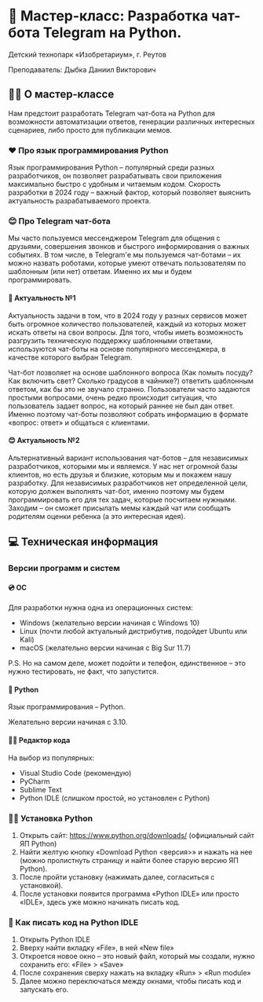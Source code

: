 # 🐍 Мастер-класс: Разработка чат-бота Telegram на Python.

Детский технопарк «Изобретариум», г. Реутов

Преподаватель: Дыбка Даниил Викторович

## 🧑‍💻 О мастер-классе

Нам предстоит разработать Telegram чат-бота на Python для возможности автоматизации ответов, генерации различных интересных сценариев, либо просто для публикации мемов.

### ❤️ Про язык программирования Python

Язык программирования Python – популярный среди разных разработчиков, он позволяет разрабатывать свои приложения максимально быстро с удобным и читаемым кодом. Скорость разработки в 2024 году – важный фактор, который позволяет выяснить актуальность разрабатываемого проекта.

### 😊 Про Telegram чат-бота

Мы часто пользуемся мессенджером Telegram для общения с друзьями, совершения звонков и быстрого информирования о важных событиях. В том числе, в Telegram'е мы пользуемся чат-ботами – их можно назвать роботами, которые умеют отвечать пользователям по шаблонным (или нет) ответам. Именно их мы и будем программировать.

#### 🤩 Актуальность №1

Актуальность задачи в том, что в 2024 году у разных сервисов может быть огромное количество пользователей, каждый из которых может искать ответы на свои вопросы. Для того, чтобы иметь возможность разгрузить техническую поддержку шаблонными ответами, используются чат-боты на основе популярного мессенджера, в качестве которого выбран Telegram.

Чат-бот позволяет на основе шаблонного вопроса (Как помыть посуду? Как включить свет? Сколько градусов в чайнике?) ответить шаблонным ответом, как бы это не звучало странно. Пользователи часто задаются простыми вопросами, очень редко происходит ситуация, что пользователь задает вопрос, на который раннее не был дан ответ. Именно поэтому чат-боты позволяют собрать информацию в формате «вопрос: ответ» и общаться с клиентами.

#### 😊 Актуальность №2

Альтернативный вариант использования чат-ботов – для независимых разработчиков, которыми мы и являемся. У нас нет огромной базы клиентов, но есть друзья и близкие, которым мы и покажем нашу разработку. Для независимых разработчиков нет определенной цели, которую должен выполнять чат-бот, именно поэтому мы будем программировать его для тех задач, которые посчитаем нужными. Заходим – он сможет присылать мемы каждый чат или сообщать родителям оценки ребенка (а это интересная идея).

## 💻 Техническая информация

### Версии программ и систем

#### 💿 ОС

Для разработки нужна одна из операционных систем:

- Windows (желательно версии начиная с Windows 10)
- Linux (почти любой актуальный дистрибутив, подойдет Ubuntu или Kali)
- macOS (желательно версии начиная с Big Sur 11.7)

P.S. Но на самом деле, может подойти и телефон, единственное – это нужно тестировать, не факт, что запустится.

#### 🐍 Python

Язык программирования – Python.

Желательно версии начиная с 3.10.

#### ✍🏻 Редактор кода

На выбор из популярных:

- Visual Studio Code (рекомендую)
- PyCharm
- Sublime Text
- Python IDLE (слишком простой, но установлен с Python)

### 🙋‍♀️ Установка Python

1. Открыть сайт: https://www.python.org/downloads/ (официальный сайт ЯП Python)
2. Найти желтую кнопку «Download Python <версия>» и нажать на нее (можно пролистнуть страницу и найти более старую версию ЯП Python).
3. После пройти установку (нажимать далее, согласиться с установкой).
4. После установки появится программа «Python IDLE» или просто «IDLE», здесь уже можно начинать писать код.

### 🧐 Как писать код на Python IDLE

1. Открыть Python IDLE
2. Вверху найти вкладку «File», в ней «New file»
3. Откроется новое окно – это новый файл, который мы создали, нужно сохранить его: «File» > «Save»
4. После сохранения сверху нажать на вкладку «Run» > «Run module»
5. Далее можно переключаться между окнами, чтобы писать код и запускать его.
